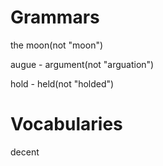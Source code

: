 # Grammars
the moon(not "moon")

augue - argument(not "arguation")

hold - held(not "holded")

# Vocabularies

decent
